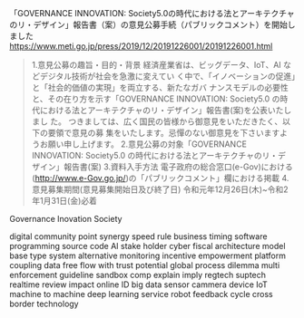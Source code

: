 「GOVERNANCE INNOVATION: Society5.0の時代における法とアーキテクチャのリ・デザイン」報告書（案）の意見公募手続（パブリックコメント）を開始しました
https://www.meti.go.jp/press/2019/12/20191226001/20191226001.html

> 1.意見公募の趣旨・目的・背景
経済産業省は、ビッグデータ、IoT、AI などデジタル技術が社会を急激に変えてい
く中で、「イノベーションの促進」と「社会的価値の実現」を両立する、新たなガバ ナンスモデルの必要性と、その在り方を示す「GOVERNANCE INNOVATION: Society5.0 の時代における法とアーキテクチャのリ・デザイン」報告書(案)を公表いたしまし た。
つきましては、広く国民の皆様から御意見をいただきたく、以下の要領で意見の募 集をいたします。忌憚のない御意見を下さいますようお願い申し上げます。
2.意見公募の対象「GOVERNANCE INNOVATION: Society5.0 の時代における法とアーキテクチャのリ・デ ザイン」報告書(案)
3.資料入手方法 電子政府の総合窓口(e-Gov)における(http://www.e-Gov.go.jp/)の「パブリックコメント」欄における掲載
4.意見募集期間(意見募集開始日及び終了日)
 令和元年12月26日(木)~令和2年1月31日(金)必着
 
 

Governance 
Inovation
Society

digital
community
point
synergy
speed
rule
business
timing
software
programming
source code
AI
stake holder
cyber
fiscal
architecture
model
base
type
system
alternative
monitoring
incentive
empowerment
platform
coupling
data
free
flow
with
trust
potential
global
process
dilemma
multi
enforcement
guideline
sandbox
comp
explain
imply
regtech
suptech
realtime
review
impact
online
ID
big data
sensor
cammera
device
IoT
machine to machine
deep learning
service 
robot
feedback
cycle
cross border
technology


